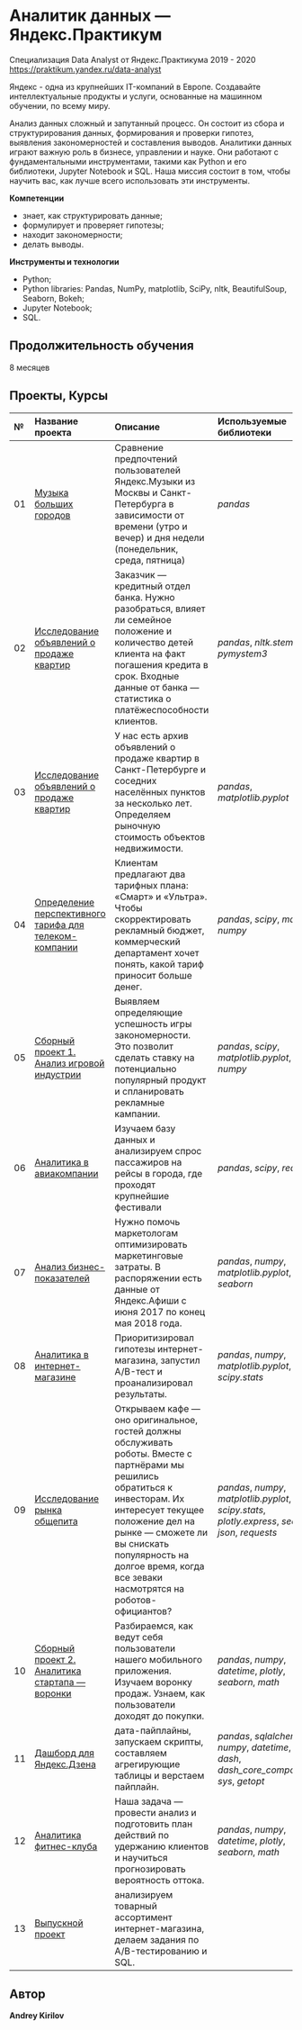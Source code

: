 # Аналитик данных — Яндекс.Практикум
Специализация Data Analyst от Яндекс.Практикума 2019 - 2020 https://praktikum.yandex.ru/data-analyst

Яндекс - одна из крупнейших IT-компаний в Европе. Создавайте интеллектуальные продукты и услуги, основанные на машинном обучении, по всему миру.

Анализ данных сложный и запутанный процесс. Он состоит из сбора и структурирования данных, формирования и проверки гипотез, выявления закономерностей и составления выводов. Аналитики данных играют важную роль в бизнесе, управлении и науке. Они работают с фундаментальными инструментами, такими как Python и его библиотеки, Jupyter Notebook и SQL. Наша миссия состоит в том, чтобы научить вас, как лучше всего использовать эти инструменты.


**Компетенции**
* знает, как структурировать данные;
* формулирует и проверяет гипотезы;
* находит закономерности;
* делать выводы.

**Инструменты и технологии**
* Python;
* Python libraries: Pandas, NumPy, matplotlib, SciPy, nltk, BeautifulSoup, Seaborn, Bokeh;
* Jupyter Notebook;
* SQL.

## Продолжительность обучения
8 месяцев

## Проекты, Курсы

| № | Название проекта | Описание | Используемые библиотеки | 
|:--- |:---------------------- | :---------------------- | :---------------------- |
| 01  |[Музыка больших городов](https://github.com/andreyloures/Data-Analyst-Practicum/tree/74ae775435368357e44b419031c9db6ffb57651c/01.%20%D0%9E%D1%81%D0%BD%D0%BE%D0%B2%D1%8B%20Python%20%D0%B8%20%D0%B0%D0%BD%D0%B0%D0%BB%D0%B8%D0%B7%D0%B0%20%D0%B4%D0%B0%D0%BD%D0%BD%D1%8B%D1%85) | Сравнение предпочтений пользователей Яндекс.Музыки из Москвы и Санкт-Петербурга в зависимости от времени (утро и вечер) и дня недели (понедельник, среда, пятница)| *pandas* |
| 02  |[Исследование объявлений о продаже квартир](https://github.com/andreyloures/Data-Analyst-Practicum/tree/master/02.%20%D0%9F%D1%80%D0%B5%D0%B4%D0%BE%D0%B1%D1%80%D0%B0%D0%B1%D0%BE%D1%82%D0%BA%D0%B0%20%D0%B4%D0%B0%D0%BD%D0%BD%D1%8B%D1%85) | Заказчик — кредитный отдел банка. Нужно разобраться, влияет ли семейное положение и количество детей клиента на факт погашения кредита в срок. Входные данные от банка — статистика о платёжеспособности клиентов.| *pandas*, *nltk.stem*, *pymystem3*|
| 03  |[Исследование объявлений о продаже квартир](https://github.com/andreyloures/Data-Analyst-Practicum/tree/master/03.%20%D0%98%D1%81%D1%81%D0%BB%D0%B5%D0%B4%D0%BE%D0%B2%D0%B0%D1%82%D0%B5%D0%BB%D1%8C%D1%81%D0%BA%D0%B8%D0%B8%CC%86%20%D0%B0%D0%BD%D0%B0%D0%BB%D0%B8%D0%B7%20%D0%B4%D0%B0%D0%BD%D0%BD%D1%8B%D1%85) | У нас есть архив объявлений о продаже квартир в Санкт-Петербурге и соседних населённых пунктов за несколько лет. Определяем рыночную стоимость объектов недвижимости.| *pandas*, *matplotlib.pyplot*|
| 04  |[Определение перспективного тарифа для телеком-компании](https://github.com/andreyloures/Data-Analyst-Practicum/tree/master/04.%20%D0%A1%D1%82%D0%B0%D1%82%D0%B8%D1%81%D1%82%D0%B8%D1%87%D0%B5%D1%81%D0%BA%D0%B8%D0%B8%CC%86%20%D0%B0%D0%BD%D0%B0%D0%BB%D0%B8%D0%B7%20%D0%B4%D0%B0%D0%BD%D0%BD%D1%8B%D1%85) | Клиентам предлагают два тарифных плана: «Смарт» и «Ультра». Чтобы скорректировать рекламный бюджет, коммерческий департамент хочет понять, какой тариф приносит больше денег.| *pandas*, *scipy*, *math*, *numpy*|
| 05  |[Сборный проект 1. Анализ игровой индустрии](big_cities_music) | Выявляем определяющие успешность игры закономерности. Это позволит сделать ставку на потенциально популярный продукт и спланировать рекламные кампании.| *pandas*, *scipy*, *matplotlib.pyplot*, *numpy*|
| 06  |[Аналитика в авиакомпании](big_cities_music) | Изучаем базу данных и анализируем спрос пассажиров на рейсы в города, где проходят крупнейшие фестивали| *pandas*, *scipy*, *requests*|
| 07  |[Анализ бизнес-показателей](big_cities_music) | Нужно помочь маркетологам оптимизировать маркетинговые затраты. В распоряжении есть данные от Яндекс.Афиши с июня 2017 по конец мая 2018 года.| *pandas*, *numpy*, *matplotlib.pyplot*, *seaborn*|
| 08  |[Аналитика в интернет-магазине](big_cities_music) | Приоритизировал гипотезы интернет-магазина, запустил A/B-тест и проанализировал результаты.| *pandas*, *numpy*, *matplotlib.pyplot*, *scipy.stats*|
| 09  |[Исследование рынка общепита](big_cities_music) | Открываем кафе — оно оригинальное, гостей должны обслуживать роботы. Вместе с партнёрами мы решились обратиться к инвесторам. Их интересует текущее положение дел на рынке — сможете ли вы снискать популярность на долгое время, когда все зеваки насмотрятся на роботов-официантов?| *pandas*, *numpy*, *matplotlib.pyplot*, *scipy.stats*, *plotly.express*, *seaborn*, *json*, *requests*|
| 10  |[Сборный проект 2. Аналитика стартапа — воронки](big_cities_music) | Разбираемся, как ведут себя пользователи нашего мобильного приложения. Изучаем воронку продаж. Узнаем, как пользователи доходят до покупки.| *pandas*, *numpy*, *datetime*, *plotly*, *seaborn*, *math*|
| 11  |[Дашборд для Яндекс.Дзена](big_cities_music) | дата-пайплайны, запускаем скрипты, составляем агрегирующие таблицы и верстаем пайплайн.| *pandas*, *sqlalchemy*, *numpy*, *datetime*, *plotly*, *dash*, *dash_core_components*, *sys*, *getopt*|
| 12  |[Аналитика фитнес-клуба](big_cities_music) | Наша задача — провести анализ и подготовить план действий по удержанию клиентов и научиться прогнозировать вероятность оттока.| *pandas*, *numpy*, *datetime*, *plotly*, *seaborn*, *math*|
| 13  |[Выпускной проект](big_cities_music) | анализируем товарный ассортимент интернет-магазина, делаем задания по A/B-тестированию и SQL.| |

## Автор
**Andrey Kirilov** <br>
